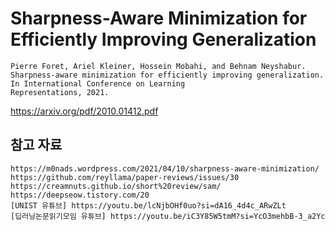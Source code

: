 # Sharpness-Aware Minimization for Efficiently Improving Generalization

~~~
Pierre Foret, Ariel Kleiner, Hossein Mobahi, and Behnam Neyshabur. Sharpness-aware minimization for efficiently improving generalization. In International Conference on Learning
Representations, 2021.
~~~
https://arxiv.org/pdf/2010.01412.pdf  


## 참고 자료
~~~
https://m0nads.wordpress.com/2021/04/10/sharpness-aware-minimization/
https://github.com/reyllama/paper-reviews/issues/30
https://creamnuts.github.io/short%20review/sam/
https://deepseow.tistory.com/20
[UNIST 유튜브] https://youtu.be/lcNjbOHf0uo?si=dA16_4d4c_ARwZLt
[딥러닝논문읽기모임 유튜브] https://youtu.be/iC3Y85W5tmM?si=YcO3mehbB-3_a2Yc
~~~